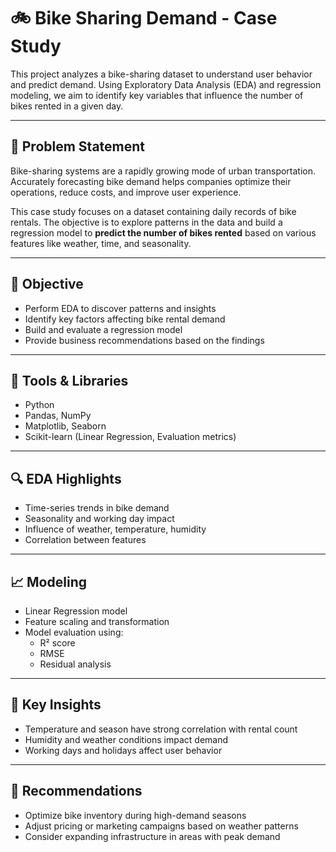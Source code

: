 # 🚲 Bike Sharing Demand - Case Study

This project analyzes a bike-sharing dataset to understand user behavior and predict demand. Using Exploratory Data Analysis (EDA) and regression modeling, we aim to identify key variables that influence the number of bikes rented in a given day.

---

## 🧾 Problem Statement

Bike-sharing systems are a rapidly growing mode of urban transportation. Accurately forecasting bike demand helps companies optimize their operations, reduce costs, and improve user experience.

This case study focuses on a dataset containing daily records of bike rentals. The objective is to explore patterns in the data and build a regression model to **predict the number of bikes rented** based on various features like weather, time, and seasonality.

---

## 🎯 Objective

- Perform EDA to discover patterns and insights
- Identify key factors affecting bike rental demand
- Build and evaluate a regression model
- Provide business recommendations based on the findings

---

## 🧰 Tools & Libraries

- Python
- Pandas, NumPy
- Matplotlib, Seaborn
- Scikit-learn (Linear Regression, Evaluation metrics)

---

## 🔍 EDA Highlights

- Time-series trends in bike demand
- Seasonality and working day impact
- Influence of weather, temperature, humidity
- Correlation between features

---

## 📈 Modeling

- Linear Regression model
- Feature scaling and transformation
- Model evaluation using:
  - R² score
  - RMSE
  - Residual analysis

---

## 📌 Key Insights

- Temperature and season have strong correlation with rental count
- Humidity and weather conditions impact demand
- Working days and holidays affect user behavior

---

## 🔮 Recommendations

- Optimize bike inventory during high-demand seasons
- Adjust pricing or marketing campaigns based on weather patterns
- Consider expanding infrastructure in areas with peak demand
